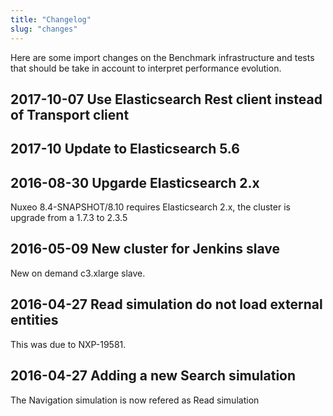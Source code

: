 ```yaml
---
title: "Changelog"
slug: "changes"
---
```



Here are some import changes on the Benchmark infrastructure and tests that
should be take in account to interpret performance evolution.
## 2017-10-07 Use Elasticsearch Rest client instead of Transport client
## 2017-10 Update to Elasticsearch 5.6
## 2016-08-30 Upgarde Elasticsearch 2.x
 Nuxeo 8.4-SNAPSHOT/8.10 requires Elasticsearch 2.x, the cluster is upgrade from a 1.7.3 to 2.3.5

## 2016-05-09 New cluster for Jenkins slave
 New on demand c3.xlarge slave.

## 2016-04-27 Read simulation do not load external entities
 This was due to NXP-19581.

## 2016-04-27 Adding a new Search simulation
 The Navigation simulation is now refered as Read simulation


